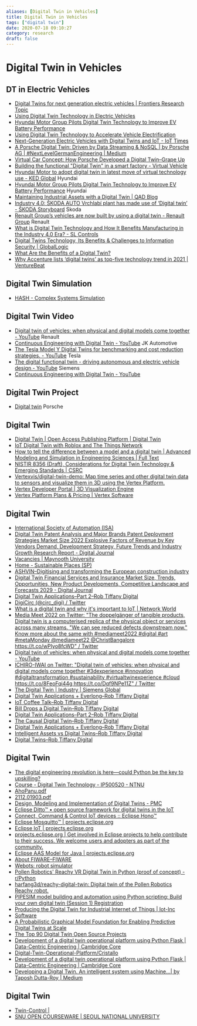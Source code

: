 ```yaml
---
aliases: [Digital Twin in Vehicles]
title: Digital Twin in Vehicles
tags: ["digital twin"]
date: 2020-07-18 09:10:27
category: research
draft: false
---
```


# Digital Twin in Vehicles

## DT in Electric Vehicles

- [Digital Twins for next generation electric vehicles | Frontiers Research Topic](https://www.frontiersin.org/research-topics/31992/digital-twins-for-next-generation-electric-vehicles)
- [Using Digital Twin Technology in Electric Vehicles](https://www.azom.com/news.aspx?newsID=57857)
- [Hyundai Motor Group Pilots Digital Twin Technology to Improve EV Battery Performance](https://www.hyundaimotorgroup.com/news/CONT0000000000032191)
- [Using Digital Twin Technology to Accelerate Vehicle Electrification](https://www.azocleantech.com/article.aspx?ArticleID=1225)
- [Next-Generation Electric Vehicles with Digital Twins and IoT - IoT Times](https://iot.eetimes.com/next-generation-electric-vehicles-with-digital-twins-and-iot/)
- [A Porsche Digital Twin: Driven by Data Streaming & NoSQL | by Porsche AG | #NextLevelGermanEngineering | Medium](https://medium.com/next-level-german-engineering/a-porsche-digital-twin-driven-by-data-streaming-nosql-d92083771ffd)
- [Virtual Car Concept: How Porsche Developed a Digital Twin–Grape Up](https://grapeup.com/blog/how-porsche-developed-a-digital-twin-to-win-the-race-for-the-virtual-car-concept/#)
- [Building the functional "Digital Twin" in a smart factory - Virtual Vehicle](https://www.v2c2.at/digitaltwin/)
- [Hyundai Motor to adopt digital twin in latest move of virtual technology use - KED Global](https://www.kedglobal.com/tech/newsView/ked202107050009) Hyundai
- [Hyundai Motor Group Pilots Digital Twin Technology to Improve EV Battery Performance](https://www.hyundaimotorgroup.com/news/CONT0000000000032191) Hyundai
- [Maintaining Industrial Assets with a Digital Twin | QAD Blog](https://www.qad.com/blog/2020/07/maintaining-industrial-assets-with-a-digital-twin)
- [Industry 4.0: ŠKODA AUTO Vrchlabí plant has made use of ‘Digital twin’ - ŠKODA Storyboard](https://www.skoda-storyboard.com/en/press-releases/industry-4-0-skoda-auto-vrchlabi-plant-has-made-use-of-digital-twin/) Skoda
- [Renault Group’s vehicles are now built by using a digital twin - Renault Group](https://www.renaultgroup.com/en/news-on-air/news/vehicle-digital-twin-when-physical-and-digital-models-unite/) Renault
- [What is Digital Twin Technology and How It Benefits Manufacturing in the Industry 4.0 Era? - SL Controls](https://slcontrols.com/en/what-is-digital-twin-technology-and-how-can-it-benefit-manufacturing/#:~:text=A%20digital%20twin%20uses%20virtual,maintained%20through%20real%2Dtime%20updates.)
- [Digital Twins Technology, Its Benefits & Challenges to Information Security | GlobalLogic](https://www.globallogic.com/insights/blogs/if-you-build-products-you-should-be-using-digital-twins/)
- [What Are the Benefits of a Digital Twin?](https://www.resonai.com/blog/benefits-of-a-digital-twin)
- [Why Accenture lists ‘digital twins’ as top-five technology trend in 2021  | VentureBeat](https://venturebeat.com/2021/03/12/why-accenture-lists-digital-twins-as-top-five-technology-trend-in-2021/)

## Digital Twin Simulation

- [HASH - Complex Systems Simulation](https://hash.ai/)

## Digital Twin Video

- [Digital twin of vehicles: when physical and digital models come together - YouTube](https://www.youtube.com/watch?v=J-edZjYQors) Renault
- [Continuous Engineering with Digital Twin - YouTube](https://www.youtube.com/watch?v=Ri0TD7kYsIQ) JK Automotive
- [The Tesla Model Y Digital Twins for benchmarking and cost reduction strategies. - YouTube](https://www.youtube.com/watch?v=C1-H-Tve2Qw) Tesla
- [The digital functional twin - driving autonomous and electric vehicle design - YouTube](https://www.youtube.com/watch?v=zm643tgRC8Q) Siemens
- [Continuous Engineering with Digital Twin - YouTube](https://www.youtube.com/watch?v=Ri0TD7kYsIQ)

## Digital Twin Project

- [Digital twin](https://media.porsche.com/mediakit/innovation-sustainability-performance/en/innovation-sustainability-performance/digital-twin) Porsche

## Digital Twin

- [Digital Twin | Open Access Publishing Platform | Digital Twin](https://digitaltwin1.org/)
- [IoT Digital Twin with Roblox and The Things Network](https://lupyuen.github.io/articles/roblox)
- [How to tell the difference between a model and a digital twin | Advanced Modeling and Simulation in Engineering Sciences | Full Text](https://amses-journal.springeropen.com/articles/10.1186/s40323-020-00147-4)
- [NISTIR 8356 (Draft), Considerations for Digital Twin Technology & Emerging Standards | CSRC](https://csrc.nist.gov/publications/detail/nistir/8356/archive/2021-04-16)
- [Vertexvis/digital-twin-demo: Map time series and other digital twin data to sensors and visualize them in 3D using the Vertex Platform.](https://github.com/Vertexvis/digital-twin-demo)
- [Vertex Developer Portal | 3D Visualization Engine](https://developer.vertexvis.com/)
- [Vertex Platform Plans & Pricing | Vertex Software](https://vertexvis.com/pricing/3d-platform)

## Digital Twin

- [International Society of Automation (ISA)](https://www.isa.org/)
- [Digital Twin Patent Analysis and Major Brands Patent Deployment Strategies Market Size 2022 Explosive Factors of Revenue by Key Vendors Demand, Development Strategy, Future Trends and Industry Growth Research Report - Digital Journal](https://www.digitaljournal.com/pr/digital-twin-patent-analysis-and-major-brands-patent-deployment-strategies-market-size-2022-explosive-factors-of-revenue-by-key-vendors-demand-development-strategy-future-trends-and-industry-growth?utm_source=dlvr.it&utm_medium=twitter)
- [Vacancies | Maynooth University](https://maynoothuniversity.ie/human-resources/vacancies)
- [Home - Sustainable Places (SP)](https://www.sustainableplaces.eu/)
- [ASHVIN–Digitising and transforming the European construction industry](https://www.ashvin.eu/)
- [Digital Twin Financial Services and Insurance Market Size, Trends, Opportunities, New Product Developments, Competitive Landscape and Forecasts 2029 - Digital Journal](https://www.digitaljournal.com/pr/digital-twin-financial-services-and-insurance-market-size-trends-opportunities-new-product-developments-competitive-landscape-and-forecasts-2029)
- [Digital Twin Applications–Part 2–Rob Tiffany Digital](https://robtiffanydigital.com/iot-coffee-talk-56-digital-twin-applications-part-2/?utm_source=twitter&utm_medium=social&utm_campaign=ReviveOldPost)
- [DigiCirc (@circ\_digi) / Twitter](https://twitter.com/circ_digi)
- [What is a digital twin and why it's important to IoT | Network World](https://www.networkworld.com/article/3280225/what-is-digital-twin-technology-and-why-it-matters.html)
- [Media Meet 2022 on Twitter: "The doppelgänger of tangible products, Digital twin is a computerised replica of the physical object or services across many streams. "We can see reduced defects downstream now." Know more about the same with #mediameet2022 #digital #art #metaMonday @mediameet22 @ChristBangalore https://t.co/wPIyo8fcWD" / Twitter](https://twitter.com/mediameet22/status/1551550994151907328)
- [Digital twin of vehicles: when physical and digital models come together - YouTube](https://www.youtube.com/watch?v=J-edZjYQors)
- [ICHIRO-IWAI on Twitter: "Digital twin of vehicles: when physical and digital models come together #3dexperience #innovation #digitaltransformation #sustainability #virtualtwinexperience #cloud https://t.co/8FeoFqi44g https://t.co/Dqf9NPe11Z" / Twitter](https://twitter.com/ICHIROIWAI2/status/1551354764025155584)
- [The Digital Twin | Industry | Siemens Global](https://new.siemens.com/global/en/company/stories/industry/the-digital-twin.html?linkId=300000002833815)
- [Digital Twin Applications + Everlong–Rob Tiffany Digital](https://robtiffanydigital.com/iot-coffee-talk-44-digital-twin-applications-everlong/?utm_source=twitter&utm_medium=social&utm_campaign=ReviveOldPost)
- [IoT Coffee Talk–Rob Tiffany Digital](https://robtiffanydigital.com/category/iot-coffee-talk/)
- [Bill Drops a Digital Twin–Rob Tiffany Digital](https://robtiffanydigital.com/bill-drops-a-digital-twin/)
- [Digital Twin Applications–Part 2–Rob Tiffany Digital](https://robtiffanydigital.com/iot-coffee-talk-56-digital-twin-applications-part-2/)
- [The Causal Digital Twin–Rob Tiffany Digital](https://robtiffanydigital.com/iot-coffee-talk-48-the-causal-digital-twin/)
- [Digital Twin Applications + Everlong–Rob Tiffany Digital](https://robtiffanydigital.com/iot-coffee-talk-44-digital-twin-applications-everlong/)
- [Intelligent Assets vs Digital Twins–Rob Tiffany Digital](https://robtiffanydigital.com/iot-coffee-talk-50-intelligent-assets-vs-digital-twins/)
- [Digital Twins–Rob Tiffany Digital](https://robtiffanydigital.com/iot-coffee-talk-4-digital-twins/?utm_source=twitter&utm_medium=social&utm_campaign=social)

## Digital Twin

- [The digital engineering revolution is here—could Python be the key to upskilling?](https://thenextweb.com/news/digital-engineering-could-python-key-to-upskilling)
- [Course - Digital Twin Technology - IP500520 - NTNU](https://www.ntnu.edu/studies/courses/IP500520/2021#tab=omEmnet)
- [AhoPanu.pdf](https://trepo.tuni.fi/bitstream/handle/10024/118591/AhoPanu.pdf?sequence=2&isAllowed=y)
- [2112.01903.pdf](https://arxiv.org/ftp/arxiv/papers/2112/2112.01903.pdf)
- [Design, Modeling and Implementation of Digital Twins - PMC](https://www.ncbi.nlm.nih.gov/pmc/articles/PMC9318241/#B47-sensors-22-05396)
- [Eclipse Ditto™ • open source framework for digital twins in the IoT](https://www.eclipse.org/ditto/)
- [Connect, Command & Control IoT devices :: Eclipse Hono™](https://www.eclipse.org/hono/)
- [Eclipse Mosquitto™ | projects.eclipse.org](https://projects.eclipse.org/projects/iot.mosquitto)
- [Eclipse IoT | projects.eclipse.org](https://projects.eclipse.org/projects/iot)
- [projects.eclipse.org | Get involved in Eclipse projects to help contribute to their success. We welcome users and adopters as part of the community.](https://projects.eclipse.org/list-of-projects?combine=digital+twin&field_project_techology_types_tid=All&field_state_value_2=All)
- [Eclipse AAS Model for Java | projects.eclipse.org](https://projects.eclipse.org/projects/dt.aas4j)
- [About FIWARE–FIWARE](https://www.fiware.org/about-us/)
- [Webots: robot simulator](https://cyberbotics.com/)
- [Pollen Robotics' Reachy VR Digital Twin in Python (proof of concept) - r/Python](https://libreddit.kavin.rocks/r/Python/comments/tsjsaf/pollen_robotics_reachy_vr_digital_twin_in_python/)
- [harfang3d/reachy-digital-twin: Digital twin of the Pollen Robotics Reachy robot.](https://github.com/harfang3d/reachy-digital-twin)
- [PIPESIM model building and automation using Python scripting: Build your own digital twin (Session 1) Registration](https://onlinexperiences.com/scripts/Server.nxp?LASCmd=AI:4;F:QS!10100&ShowUUID=EA6CEC31-B5AD-43F5-BEF3-CFCFED577EC9)
- [Producing the Digital Twin for Industrial Internet of Things | Iot-Inc](https://www.iot-inc.com/producing-digital-twin-for-industrial-internet-of-things-podcast/)
- [Software](https://michael.kapteyn.nz/software/)
- [A Probabilistic Graphical Model Foundation for Enabling Predictive Digital Twins at Scale](https://michael.kapteyn.nz/pgm/)
- [The Top 90 Digital Twin Open Source Projects](https://awesomeopensource.com/projects/digital-twin)
- [Development of a digital twin operational platform using Python Flask | Data-Centric Engineering | Cambridge Core](https://www.cambridge.org/core/journals/data-centric-engineering/article/development-of-a-digital-twin-operational-platform-using-python-flask/C138956055FE433E7EEB693777B0F339)
- [Digital-Twin-Operational-Platform/Cristallo](https://github.com/Digital-Twin-Operational-Platform/Cristallo)
- [Development of a digital twin operational platform using Python Flask | Data-Centric Engineering | Cambridge Core](https://www.cambridge.org/core/journals/data-centric-engineering/article/development-of-a-digital-twin-operational-platform-using-python-flask/C138956055FE433E7EEB693777B0F339#article)
- [Developing a Digital Twin. An intelligent system using Machine…| by Taposh Dutta-Roy | Medium](https://medium.com/@taposhdr/developing-a-digital-twin-97128e3dc9f3)

## Digital Twin

- [Twin-Control |](https://twincontrol.eu/)
- [SNU OPEN COURSEWARE | SEOUL NATIONAL UNIVERSITY](https://ocw.snu.ac.kr/department_detail?field_c_deptidx_tid=23)

